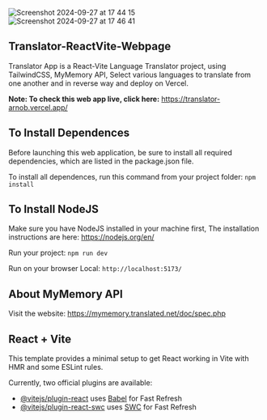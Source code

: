 
![Screenshot 2024-09-27 at 17 44 15](https://github.com/user-attachments/assets/3a0e60ff-62d8-4e75-b8f4-8ed2ea6e365a) ![Screenshot 2024-09-27 at 17 46 41](https://github.com/user-attachments/assets/66f748ba-256c-4f95-8c4e-c0c1d4665859)

## Translator-ReactVite-Webpage

Translator App is a React-Vite Language Translator project, using TailwindCSS, MyMemory API, Select various languages to translate from one another and in reverse way and deploy on Vercel.

**Note: To check this web app live, click here:** https://translator-arnob.vercel.app/

## To Install Dependences

Before launching this web application, be sure to install all required dependencies, which are listed in the package.json file.

To install all dependences, run this command from your project folder: `npm install`

## To Install NodeJS

Make sure you have NodeJS installed in your machine first, The installation instructions are here: https://nodejs.org/en/

Run your project: `npm run dev`

Run on your browser Local: `http://localhost:5173/`

## About MyMemory API

Visit the website: https://mymemory.translated.net/doc/spec.php

## React + Vite

This template provides a minimal setup to get React working in Vite with HMR and some ESLint rules.

Currently, two official plugins are available:

- [@vitejs/plugin-react](https://github.com/vitejs/vite-plugin-react/blob/main/packages/plugin-react/README.md) uses [Babel](https://babeljs.io/) for Fast Refresh
- [@vitejs/plugin-react-swc](https://github.com/vitejs/vite-plugin-react-swc) uses [SWC](https://swc.rs/) for Fast Refresh
